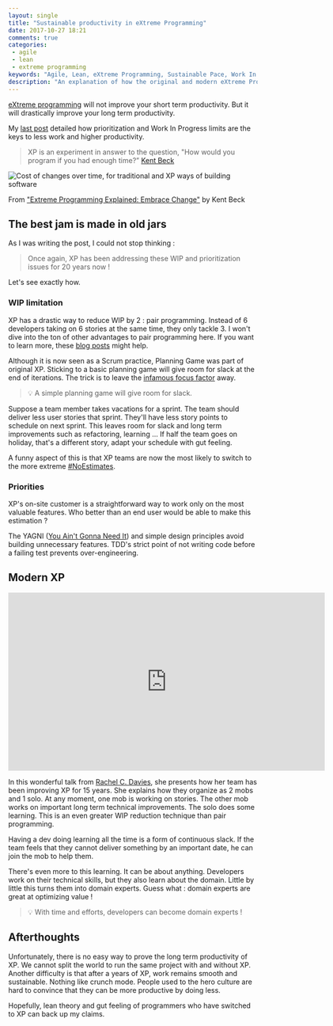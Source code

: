 ```yaml
---
layout: single
title: "Sustainable productivity in eXtreme Programming"
date: 2017-10-27 18:21
comments: true
categories: 
 - agile
 - lean
 - extreme programming
keywords: "Agile, Lean, eXtreme Programming, Sustainable Pace, Work In Progress, WIP, WIP Limitations, Prioritization, Modern XP"
description: "An explanation of how the original and modern eXtreme Programming do WIP limits and prioritization to achieve long term productivity and a sustainable pace"
---
```

[eXtreme programming](http://extremeprogramming.org/) will not improve your short term productivity. But it will drastically improve your long term productivity.

My [last post](/are-software-developers-overworked-or-undecided/) detailed how prioritization and Work In Progress limits are the keys to less work and higher productivity.

> XP is an experiment in answer to the question, "How would you program if you had enough time?” [Kent Beck](https://www.amazon.com/Extreme-Programming-Explained-Embrace-Change/dp/0321278658/ref=sr_1_1?ie=UTF8&qid=1509114442&sr=8-1&keywords=xp+explained)

![Cost of changes over time, for traditional and XP ways of building software]({{site.url}}{{site.baseurl}}/imgs/2017-10-27-sustainable-productivity-in-extreme-programming/cost-of-change-over-time.jpg)<div class="image-credits">From ["Extreme Programming Explained: Embrace Change"](https://www.amazon.com/Extreme-Programming-Explained-Embrace-Change/dp/0321278658/ref=sr_1_1?ie=UTF8&qid=1510040835&sr=8-1&keywords=extreme+programming+explained) by Kent Beck</div>

## The best jam is made in old jars

As I was writing the post, I could not stop thinking :

> Once again, XP has been addressing these WIP and prioritization issues for 20 years now !

Let's see exactly how.

### WIP limitation

XP has a drastic way to reduce WIP by 2 : pair programming. Instead of 6 developers taking on 6 stories at the same time, they only tackle 3. I won't dive into the ton of other advantages to pair programming here. If you want to learn more, these [blog posts](http://philippe.bourgau.net/blog/categories/pair-programming/) might help.

Although it is now seen as a Scrum practice, Planning Game was part of original XP. Sticking to a basic planning game will give room for slack at the end of iterations. The trick is to leave the [infamous focus factor](https://www.infoq.com/minibooks/scrum-xp-from-the-trenches-2) away.

> 💡 A simple planning game will give room for slack.

Suppose a team member takes vacations for a sprint. The team should deliver less user stories that sprint. They'll have less story points to schedule on next sprint. This leaves room for slack and long term improvements such as refactoring, learning ... If half the team goes on holiday, that's a different story, adapt your schedule with gut feeling.

A funny aspect of this is that XP teams are now the most likely to switch to the more extreme [#NoEstimates](https://twitter.com/hashtag/noestimates).

### Priorities

XP's on-site customer is a straightforward way to work only on the most valuable features. Who better than an end user would be able to make this estimation ?

The YAGNI ([You Ain't Gonna Need It](https://en.wikipedia.org/wiki/You_aren%27t_gonna_need_it)) and simple design principles avoid building unnecessary features. TDD's strict point of not writing code before a failing test prevents over-engineering.

## Modern XP

<iframe src="https://player.vimeo.com/video/221024846" width="640" height="360" frameborder="0" webkitallowfullscreen mozallowfullscreen allowfullscreen></iframe>

In this wonderful talk from [Rachel C. Davies](http://rachelcdavies.github.io/), she presents how her team has been improving XP for 15 years. She explains how they organize as 2 mobs and 1 solo. At any moment, one mob is working on stories. The other mob works on important long term technical improvements. The solo does some learning. This is an even greater WIP reduction technique than pair programming.

Having a dev doing learning all the time is a form of continuous slack. If the team feels that they cannot deliver something by an important date, he can join the mob to help them.

There's even more to this learning. It can be about anything. Developers work on their technical skills, but they also learn about the domain. Little by little this turns them into domain experts. Guess what : domain experts are great at optimizing value !

> 💡 With time and efforts, developers can become domain experts !

## Afterthoughts

Unfortunately, there is no easy way to prove the long term productivity of XP. We cannot split the world to run the same project with and without XP. Another difficulty is that after a years of XP, work remains smooth and sustainable. Nothing like crunch mode. People used to the hero culture are hard to convince that they can be more productive by doing less.

Hopefully, lean theory and gut feeling of programmers who have switched to XP can back up my claims.
